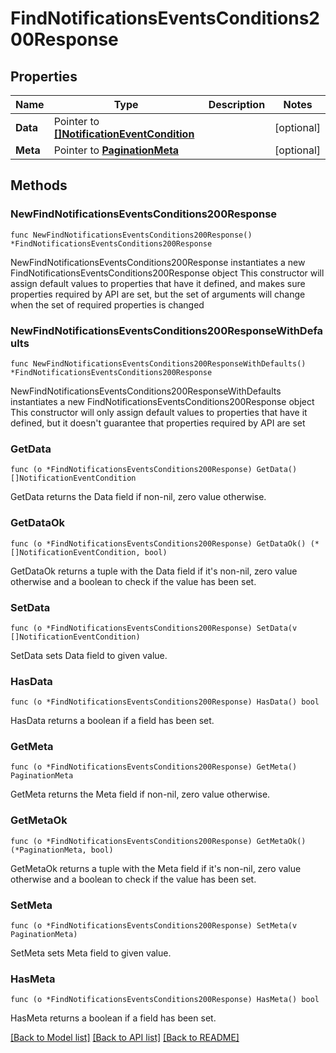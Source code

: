 # FindNotificationsEventsConditions200Response

## Properties

Name | Type | Description | Notes
------------ | ------------- | ------------- | -------------
**Data** | Pointer to [**[]NotificationEventCondition**](NotificationEventCondition.md) |  | [optional] 
**Meta** | Pointer to [**PaginationMeta**](PaginationMeta.md) |  | [optional] 

## Methods

### NewFindNotificationsEventsConditions200Response

`func NewFindNotificationsEventsConditions200Response() *FindNotificationsEventsConditions200Response`

NewFindNotificationsEventsConditions200Response instantiates a new FindNotificationsEventsConditions200Response object
This constructor will assign default values to properties that have it defined,
and makes sure properties required by API are set, but the set of arguments
will change when the set of required properties is changed

### NewFindNotificationsEventsConditions200ResponseWithDefaults

`func NewFindNotificationsEventsConditions200ResponseWithDefaults() *FindNotificationsEventsConditions200Response`

NewFindNotificationsEventsConditions200ResponseWithDefaults instantiates a new FindNotificationsEventsConditions200Response object
This constructor will only assign default values to properties that have it defined,
but it doesn't guarantee that properties required by API are set

### GetData

`func (o *FindNotificationsEventsConditions200Response) GetData() []NotificationEventCondition`

GetData returns the Data field if non-nil, zero value otherwise.

### GetDataOk

`func (o *FindNotificationsEventsConditions200Response) GetDataOk() (*[]NotificationEventCondition, bool)`

GetDataOk returns a tuple with the Data field if it's non-nil, zero value otherwise
and a boolean to check if the value has been set.

### SetData

`func (o *FindNotificationsEventsConditions200Response) SetData(v []NotificationEventCondition)`

SetData sets Data field to given value.

### HasData

`func (o *FindNotificationsEventsConditions200Response) HasData() bool`

HasData returns a boolean if a field has been set.

### GetMeta

`func (o *FindNotificationsEventsConditions200Response) GetMeta() PaginationMeta`

GetMeta returns the Meta field if non-nil, zero value otherwise.

### GetMetaOk

`func (o *FindNotificationsEventsConditions200Response) GetMetaOk() (*PaginationMeta, bool)`

GetMetaOk returns a tuple with the Meta field if it's non-nil, zero value otherwise
and a boolean to check if the value has been set.

### SetMeta

`func (o *FindNotificationsEventsConditions200Response) SetMeta(v PaginationMeta)`

SetMeta sets Meta field to given value.

### HasMeta

`func (o *FindNotificationsEventsConditions200Response) HasMeta() bool`

HasMeta returns a boolean if a field has been set.


[[Back to Model list]](../README.md#documentation-for-models) [[Back to API list]](../README.md#documentation-for-api-endpoints) [[Back to README]](../README.md)


